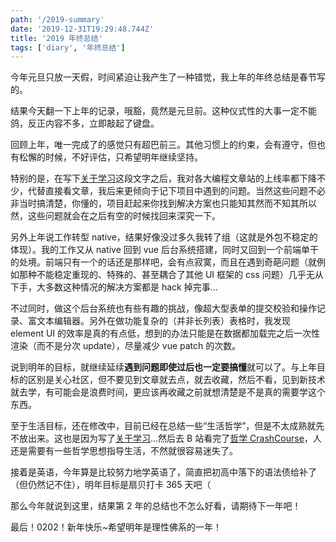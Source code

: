 ```yaml
---
path: '/2019-summary'
date: '2019-12-31T19:29:48.744Z'
title: '2019 年终总结'
tags: ['diary', '年终总结']
---
```


今年元旦只放一天假，时间紧迫让我产生了一种错觉，我上年的年终总结是春节写的。

结果今天翻一下上年的记录，哦豁，竟然是元旦前。这种仪式性的大事一定不能鸽，反正内容不多，立即敲起了键盘。

回顾上年，唯一完成了的感觉只有超巴前三。其他习惯上的约束，会有遵守，但也有松懈的时候，不好评估，只希望明年继续坚持。

特别的是，在写下[关于学习](/2019-08-17-about-learn)这段文字之后，我对各大编程文章站的上线率都下降不少，代替直接看文章，我后来更倾向于记下项目中遇到的问题。当然这些问题不必非当时搞清楚，你懂的，项目赶起来你找到解决方案也只能知其然而不知其所以然，这些问题就会在之后有空的时候找回来深究一下。

另外上年说工作转型 native，结果好像没过多久我转了组（这就是外包不稳定的体现）。我的工作又从 native 回到 vue 后台系统搭建，同时又回到一个前端单干的处境。前端只有一个的话还是那样吧，会有点寂寞，而且在遇到奇葩问题（就例如那种不能稳定重现的、特殊的、甚至耦合了其他 UI 框架的 css 问题）几乎无从下手，大多数这种情况的解决方案都是 hack 掉完事...

不过同时，做这个后台系统也有些有趣的挑战，像超大型表单的提交校验和操作记录、富文本编辑器。另外在做功能复杂的（并非长列表）表格时，我发现 element UI 的效率是真的有点低，想到的办法只能是在数据都加载完之后一次性渲染（而不是分次 update），尽量减少 vue patch 的次数。

说到明年的目标，就继续延续**遇到问题即使过后也一定要搞懂**就可以了。与上年目标的区别是关心社区，但不要见到文章就去点，就去收藏，然后不看，见到新技术就去学，有可能会是浪费时间，更应该再收藏之前就想清楚是不是真的需要学这个东西。

至于生活目标，还在修改中，目前已经在总结一些“生活哲学”，但是不太成熟就先不放出来。这也是因为写了[关于学习](/2019-08-17-about-learn)...然后去 B 站看完了[哲学 CrashCourse](https://www.bilibili.com/video/av13762839)，人还是需要有一些哲学思想指导生活，不然就很容易迷失了。

接着是英语，今年算是比较努力地学英语了，简直把初高中落下的语法债给补了（但仍然记不住），明年目标是扇贝打卡 365 天吧（

那么今年就说到这里，结果第 2 年的总结也不怎么好看，请期待下一年吧！

最后！0202！新年快乐~希望明年是理性佛系的一年！

